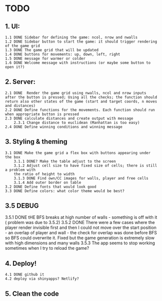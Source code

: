 # TODO

## 1. UI:
	1.1 DONE Sidebar for defining the game: ncol, nrow and nwalls
	1.2 DONE Sidebar button to start the game: it should trigger rendering of the game grid
	1.3 DONE The game grid that will be updated
	1.4 DONE buttons for movements: up, down, left, right
	1.5 DONE message for warmer or colder
	1.6 DONE Welcome message with instructions (or maybe some button to open it?)
	
## 2. Server:
	2.1 DONE  Render the game grid using nwalls, ncol and nrow inputs after the button is pressed; Using all the checks; the function should return also other states of the game (start and target coords, n moves and distances)
	2.2 DONE Define functions for the movements. Each function should run when appropriate button is pressed
	2.3 DONE calculate distances and create output with message
		2.3.1 Change distance to euclidean (Manhattan is too easy)
	2.4 DONE Define winning conditions and winning message

## 3. Styling & theming
	3.1 DONE Make the game grid a flex box with buttons appearing under the box
		3.1.1 DONE? Make the table adjust to the screen
		3.1.2 Adjust cell size to have fixed size of cells; there is still a problem with
		the ratio of height to width
		3.1.3 DONE Find own/CC images for walls, player and free cells
		3.1.4 Add outer border on table
	3.2 DONE Define fonts that would look good
	3.3 DONE Define colors: what color theme would be best?
	
## 3.5 DEBUG
  3.5.1 DONE tHE BFS breaks at high number of walls - something is off with it (
  problem was due to 3.5.2)
  3.5.2 DONE There were a few cases where the player render invisible first and then
  I could not move over the start position - an overlap of player and
  wall - the check for overlap was done before BFS so BFS could overwrite it.
  Fixed but the game generation is extremely slow with high dimensions and many walls
  3.5.3 The app seems to stop working sometimes when I try to reload the game?

## 4. Deploy!
	4.1 DONE github it
	4.2 deploy via shinyapps? Netlify?
	
## 5. Clean the code
